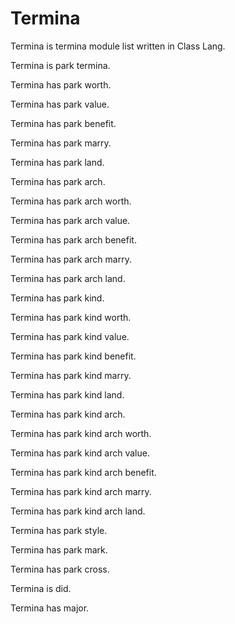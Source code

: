 # Termina

Termina is termina module list written in Class Lang.

Termina is park termina.

Termina has park worth.

Termina has park value.

Termina has park benefit.

Termina has park marry.

Termina has park land.

Termina has park arch.

Termina has park arch worth.

Termina has park arch value.

Termina has park arch benefit.

Termina has park arch marry.

Termina has park arch land.

Termina has park kind.

Termina has park kind worth.

Termina has park kind value.

Termina has park kind benefit.

Termina has park kind marry.

Termina has park kind land.

Termina has park kind arch.

Termina has park kind arch worth.

Termina has park kind arch value.

Termina has park kind arch benefit.

Termina has park kind arch marry.

Termina has park kind arch land.

Termina has park style.

Termina has park mark.

Termina has park cross.

Termina is did.

Termina has major.